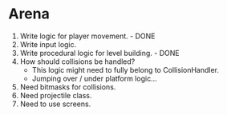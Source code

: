 Arena
=====

1. Write logic for player movement. - DONE
2. Write input logic.
3. Write procedural logic for level building. - DONE
4. How should collisions be handled?
	- This logic might need to fully belong to CollisionHandler.
	- Jumping over / under platform logic...
5. Need bitmasks for collisions.
6. Need projectile class.
7. Need to use screens.